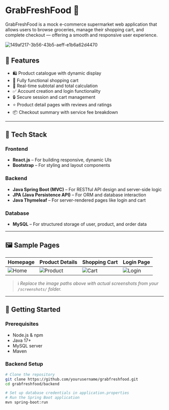 # GrabFreshFood 🛒

GrabFreshFood is a mock e-commerce supermarket web application that allows users to browse groceries, manage their shopping cart, and complete checkout — offering a smooth and responsive user experience.


![149af217-3b56-43b5-aeff-e1b6a62d4470](https://github.com/user-attachments/assets/98175a98-a75f-4ae4-a507-ad59654df815)

## 🚀 Features

- 🛍️ Product catalogue with dynamic display
- 🛒 Fully functional shopping cart
- 🧾 Real-time subtotal and total calculation
- ✅ Account creation and login functionality
- 🔒 Secure session and cart management
- ⭐ Product detail pages with reviews and ratings
- 📦 Checkout summary with service fee breakdown

---

## 🧰 Tech Stack

### Frontend
- **React.js** – For building responsive, dynamic UIs
- **Bootstrap** – For styling and layout components

### Backend
- **Java Spring Boot (MVC)** – For RESTful API design and server-side logic
- **JPA (Java Persistence API)** – For ORM and database interaction
- **Java Thymeleaf** – For server-rendered pages like login and cart

### Database
- **MySQL** – For structured storage of user, product, and order data

---

## 🖼️ Sample Pages

| Homepage | Product Details | Shopping Cart | Login Page |
|----------|------------------|----------------|-------------|
| ![Home](./screenshots/home.png) | ![Product](./screenshots/product.png) | ![Cart](./screenshots/cart.png) | ![Login](./screenshots/login.png) |

> ℹ️ *Replace the image paths above with actual screenshots from your `/screenshots/` folder.*

---

## 🏁 Getting Started

### Prerequisites

- Node.js & npm
- Java 17+
- MySQL server
- Maven

### Backend Setup

```bash
# Clone the repository
git clone https://github.com/yourusername/grabfreshfood.git
cd grabfreshfood/backend

# Set up database credentials in application.properties
# Run the Spring Boot application
mvn spring-boot:run
